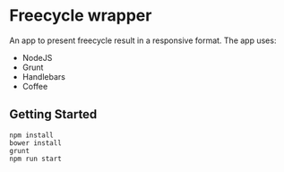 # Freecycle wrapper

An app to present freecycle result in a responsive format.  The app uses:

- NodeJS
- Grunt
- Handlebars
- Coffee

## Getting Started

```shell
npm install
bower install
grunt
npm run start
```
